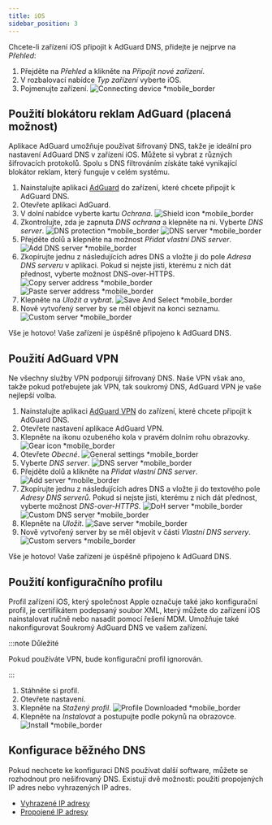```yaml
---
title: iOS
sidebar_position: 3
---
```


Chcete-li zařízení iOS připojit k AdGuard DNS, přidejte je nejprve na _Přehled_:

1. Přejděte na _Přehled_ a klikněte na _Připojit nové zařízení_.
2. V rozbalovací nabídce _Typ zařízení_ vyberte iOS.
3. Pojmenujte zařízení.
   ![Connecting device \*mobile_border](https://cdn.adtidy.org/content/kb/dns/private/new_dns/connect/ios_ab/choose_ios.png)

## Použití blokátoru reklam AdGuard (placená možnost)

Aplikace AdGuard umožňuje používat šifrovaný DNS, takže je ideální pro nastavení AdGuard DNS v zařízení iOS. Můžete si vybrat z různých šifrovacích protokolů. Spolu s DNS filtrováním získáte také vynikající blokátor reklam, který funguje v celém systému.

1. Nainstalujte aplikaci [AdGuard](https://adguard.com/adguard-ios/overview.html) do zařízení, které chcete připojit k AdGuard DNS.
2. Otevřete aplikaci AdGuard.
3. V dolní nabídce vyberte kartu _Ochrana_.
   ![Shield icon \*mobile_border](https://cdn.adtidy.org/content/kb/dns/private/new_dns/connect/ios_ab/ios_step3.jpg)
4. Zkontrolujte, zda je zapnuta _DNS ochrana_ a klepněte na ni. Vyberte _DNS server_.
   ![DNS protection \*mobile_border](https://cdn.adtidy.org/content/kb/dns/private/new_dns/connect/ios_ab/ios_step4.jpg)
   ![DNS server \*mobile_border](https://cdn.adtidy.org/content/kb/dns/private/new_dns/connect/ios_ab/ios_step4_2.jpg)
5. Přejděte dolů a klepněte na možnost _Přidat vlastní DNS server_.
   ![Add DNS server \*mobile_border](https://cdn.adtidy.org/content/kb/dns/private/new_dns/connect/ios_ab/ios_step5.jpg)
6. Zkopírujte jednu z následujících adres DNS a vložte ji do pole _Adresa DNS serveru_ v aplikaci. Pokud si nejste jisti, kterému z nich dát přednost, vyberte možnost DNS-over-HTTPS.
   ![Copy server address \*mobile_border](https://cdn.adtidy.org/content/kb/dns/private/new_dns/connect/ios_ab/ios_step6_1.png)
   ![Paste server address \*mobile_border](https://cdn.adtidy.org/content/kb/dns/private/new_dns/connect/ios_ab/ios_step6_2.jpg)
7. Klepněte na _Uložit a vybrat_.
   ![Save And Select \*mobile_border](https://cdn.adtidy.org/content/kb/dns/private/new_dns/connect/ios_ab/ios_step7.jpg)
8. Nově vytvořený server by se měl objevit na konci seznamu.
   ![Custom server \*mobile_border](https://cdn.adtidy.org/content/kb/dns/private/new_dns/connect/ios_ab/ios_step8.jpg)

Vše je hotovo! Vaše zařízení je úspěšně připojeno k AdGuard DNS.

## Použití AdGuard VPN

Ne všechny služby VPN podporují šifrovaný DNS. Naše VPN však ano, takže pokud potřebujete jak VPN, tak soukromý DNS, AdGuard VPN je vaše nejlepší volba.

1. Nainstalujte aplikaci [AdGuard VPN](https://adguard-vpn.com/ios/overview.html) do zařízení, které chcete připojit k AdGuard DNS.
2. Otevřete nastavení aplikace AdGuard VPN.
3. Klepněte na ikonu ozubeného kola v pravém dolním rohu obrazovky.
   ![Gear icon \*mobile_border](https://cdn.adtidy.org/content/kb/dns/private/new_dns/connect/ios_vpn/ios_step3.jpg)
4. Otevřete _Obecné_.
   ![General settings \*mobile_border](https://cdn.adtidy.org/content/kb/dns/private/new_dns/connect/ios_vpn/ios_step4.jpg)
5. Vyberte _DNS server_.
   ![DNS server \*mobile_border](https://cdn.adtidy.org/content/kb/dns/private/new_dns/connect/ios_vpn/ios_step5.png)
6. Přejděte dolů a klikněte na _Přidat vlastní DNS server_.
   ![Add server \*mobile_border](https://cdn.adtidy.org/content/kb/dns/private/new_dns/connect/ios_vpn/ios_step6.png)
7. Zkopírujte jednu z následujících adres DNS a vložte ji do textového pole _Adresy DNS serverů_. Pokud si nejste jisti, kterému z nich dát přednost, vyberte možnost _DNS-over-HTTPS_.
   ![DoH server \*mobile_border](https://cdn.adtidy.org/content/kb/dns/private/new_dns/connect/ios_vpn/ios_step7_1.png)
   ![Custom DNS server \*mobile_border](https://cdn.adtidy.org/content/kb/dns/private/new_dns/connect/ios_vpn/ios_step7_2.jpg)
8. Klepněte na _Uložit_.
   ![Save server \*mobile_border](https://cdn.adtidy.org/content/kb/dns/private/new_dns/connect/ios_vpn/ios_step8.jpg)
9. Nově vytvořený server by se měl objevit v části _Vlastní DNS servery_.
   ![Custom servers \*mobile_border](https://cdn.adtidy.org/content/kb/dns/private/new_dns/connect/ios_vpn/ios_step9.png)

Vše je hotovo! Vaše zařízení je úspěšně připojeno k AdGuard DNS.

## Použití konfiguračního profilu

Profil zařízení iOS, který společnost Apple označuje také jako konfigurační profil, je certifikátem podepsaný soubor XML, který můžete do zařízení iOS nainstalovat ručně nebo nasadit pomocí řešení MDM. Umožňuje také nakonfigurovat Soukromý AdGuard DNS ve vašem zařízení.

:::note Důležité

Pokud používáte VPN, bude konfigurační profil ignorován.

:::

1. Stáhněte si profil.
2. Otevřete nastavení.
3. Klepněte na _Stažený profil_.
   ![Profile Downloaded \*mobile_border](https://cdn.adtidy.org/content/kb/dns/private/new_dns/connect/ios_manual/manual_step3.png)
4. Klepněte na _Instalovat_ a postupujte podle pokynů na obrazovce.
   ![Install \*mobile_border](https://cdn.adtidy.org/content/kb/dns/private/new_dns/connect/ios_manual/manual_step4.png)

## Konfigurace běžného DNS

Pokud nechcete ke konfiguraci DNS používat další software, můžete se rozhodnout pro nešifrovaný DNS. Existují dvě možnosti: použití propojených IP adres nebo vyhrazených IP adres.

 - [Vyhrazené IP adresy](/private-dns/connect-devices/other-options/dedicated-ip.md)
 - [Propojené IP adresy](/private-dns/connect-devices/other-options/linked-ip.md)
